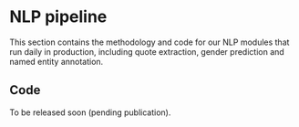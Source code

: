 # NLP pipeline
This section contains the methodology and code for our NLP modules that run daily in production, including quote extraction, gender prediction and named entity annotation.

## Code
To be released soon (pending publication).
